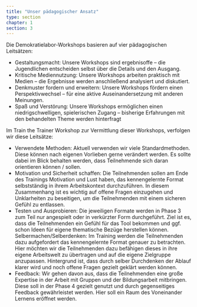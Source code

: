 ```yaml
---
title: "Unser pädagogischer Ansatz"
type: section
chapter: 1
section: 3
---
```

Die Demokratielabor-Workshops basieren auf vier
pädagogischen Leitsätzen:

<ul>
  <li>
  	Gestaltungsmacht: Unsere Workshops sind ergebnisoffe – die Jugendlichen entscheiden selbst über die Details und den Ausgang.
  </li>
  <li>
  	Kritische Mediennutzung: Unsere Workshops arbeiten praktisch mit Medien – die Ergebnisse werden anschließend analysiert und diskutiert.
  </li>
   <li>
   	Denkmuster fordern und erweitern: Unsere Workshops fördern einen Perspektivwechsel – für eine aktive Auseinandersetzung mit anderen Meinungen.
  </li>
  <li>
  	Spaß und Verstörung: Unsere Workshops ermöglichen einen niedrigschwelligen, spielerischen Zugang – bisherige Erfahrungen mit den behandelten Theme werden hinterfragt
  </li>
</ul>

Im Train the Trainer Workshop zur Vermittlung dieser Workshops, verfolgen wir diese Leitsätze:
<ul>
  <li>
  	Verwendete Methoden: Aktuell verwenden wir viele Standardmethoden. Diese können nach eigenen Vorlieben gerne verändert werden. Es sollte dabei im Blick behalten werden, dass Teilnehmende sich daran orientieren können / sollen. 
  </li>
  <li>
  	Motivation und Sicherheit schaffen: Die Teilnehmenden sollen am Ende des Trainings Motivation und Lust haben, das kennengelernte Format selbstständig in ihrem Arbeitskontext durchzuführen. In diesem Zusammenhang ist es wichtig auf offene Fragen einzugehen und Unklarheiten zu beseitigen, um die Teilnehmenden mit einem sicheren Gefühl zu entlassen.
  </li>
   <li>
   	Testen und Ausprobieren: Die jeweiligen Formate werden in Phase 3 zum Teil nur angespielt oder in verkürzter Form durchgeführt. Ziel ist es, dass die Teilnehmenden ein Gefühl für das Tool bekommen und ggf. schon Ideen für eigene thematische Bezüge herstellen können. 
Selbermachen/Selberdenken: Im Training werden die Teilnehmenden dazu aufgefordert das kennengelernte Format genauer zu betrachten. Hier möchten wir die Teilnehmenden dazu befähigen dieses in ihre eigene Arbeitswelt zu übertragen und auf die eigene Zielgruppe anzupassen. Hintergrund ist, dass durch selber Durchdenken der Ablauf klarer wird und noch offene Fragen gezielt geklärt werden können. 
  </li>
  <li>
  	Feedback: Wir gehen davon aus, dass die Teilnehmenden eine große Expertise in der Arbeit mit Gruppen und der Bildungsarbeit mitbringen. Diese soll in der Phase 4 gezielt genutzt und durch gegenseitiges Feedback gewährleistet werden. Hier soll ein Raum des Voneinander Lernens eröffnet werden. 
  </li>
</ul>

 


